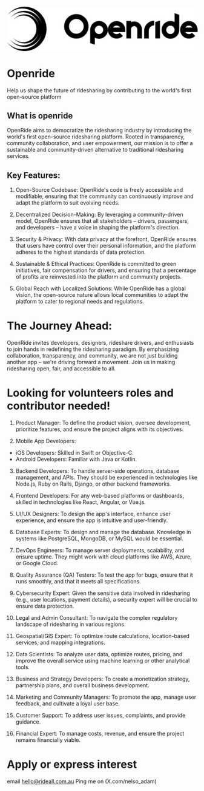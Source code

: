 ![Openride logo](/openride-logo-black.png)
# Openride
Help us shape the future of ridesharing by contributing to the world's first open-source platform

## What is openride

OpenRide aims to democratize the ridesharing industry by introducing the world's first open-source ridesharing platform. Rooted in transparency, community collaboration, and user empowerment, our mission is to offer a sustainable and community-driven alternative to traditional ridesharing services.

## Key Features:

1. Open-Source Codebase: OpenRide's code is freely accessible and modifiable, ensuring that the community can continuously improve and adapt the platform to suit evolving needs.

2. Decentralized Decision-Making: By leveraging a community-driven model, OpenRide ensures that all stakeholders – drivers, passengers, and developers – have a voice in shaping the platform's direction.

3. Security & Privacy: With data privacy at the forefront, OpenRide ensures that users have control over their personal information, and the platform adheres to the highest standards of data protection.

4. Sustainable & Ethical Practices: OpenRide is committed to green initiatives, fair compensation for drivers, and ensuring that a percentage of profits are reinvested into the platform and community projects.

5. Global Reach with Localized Solutions: While OpenRide has a global vision, the open-source nature allows local communities to adapt the platform to cater to regional needs and regulations.

# The Journey Ahead:

OpenRide invites developers, designers, rideshare drivers, and enthusiasts to join hands in redefining the ridesharing paradigm. By emphasizing collaboration, transparency, and community, we are not just building another app – we're driving forward a movement. Join us in making ridesharing open, fair, and accessible to all.

# Looking for volunteers roles and contributor needed!

1. Product Manager: To define the product vision, oversee development, prioritize features, and ensure the project aligns with its objectives.

2. Mobile App Developers:

- iOS Developers: Skilled in Swift or Objective-C.
- Android Developers: Familiar with Java or Kotlin.

3. Backend Developers: To handle server-side operations, database management, and APIs. They should be experienced in technologies like Node.js, Ruby on Rails, Django, or other backend frameworks.

4. Frontend Developers: For any web-based platforms or dashboards, skilled in technologies like React, Angular, or Vue.js.

5. UI/UX Designers: To design the app's interface, enhance user experience, and ensure the app is intuitive and user-friendly.

6. Database Experts: To design and manage the database. Knowledge in systems like PostgreSQL, MongoDB, or MySQL would be essential.

7. DevOps Engineers: To manage server deployments, scalability, and ensure uptime. They might work with cloud platforms like AWS, Azure, or Google Cloud.

8. Quality Assurance (QA) Testers: To test the app for bugs, ensure that it runs smoothly, and that it meets all specifications.

10. Cybersecurity Expert: Given the sensitive data involved in ridesharing (e.g., user locations, payment details), a security expert will be crucial to ensure data protection.

11. Legal and Admin Consultant: To navigate the complex regulatory landscape of ridesharing in various regions.

12. Geospatial/GIS Expert: To optimize route calculations, location-based services, and mapping integrations.

13. Data Scientists: To analyze user data, optimize routes, pricing, and improve the overall service using machine learning or other analytical tools.

14. Business and Strategy Developers: To create a monetization strategy, partnership plans, and overall business development.

15. Marketing and Community Managers: To promote the app, manage user feedback, and cultivate a loyal user base.

16. Customer Support: To address user issues, complaints, and provide guidance.

17. Financial Expert: To manage costs, revenue, and ensure the project remains financially viable.

# Apply or express interest

email hello@rideall.com.au
Ping me on (X.com/nelso_adam)

